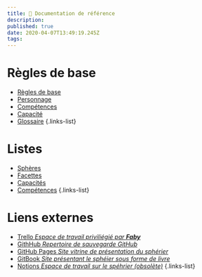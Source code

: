 ```yaml
---
title: 📖 Documentation de référence
description: 
published: true
date: 2020-04-07T13:49:19.245Z
tags: 
---
```


# Règles de base

- [Règles de base](regles)
- [Personnage](regles/personnage) 
- [Compétences](regles/competences) 
- [Capacité](regles/capacites) 
- [Glossaire](glossary)
{.links-list}

# Listes

- [Sphères](/spherier/reference/spheres)
- [Facettes](/spherier/reference/facettes)
- [Capacités](/spherier/reference/capacites)
- [Compétences](/spherier/reference/competences)
{.links-list}

# Liens externes

- [Trello _Espace de travail priviliégié par **Faby**_](https://trello.com/b/df5mWvjz/sphérier)
- [GithHub _Repertoire de sauvegarde GitHub_](https://github.com/de-dale/spherier)
- [GitHub Pages _Site vitrine de présentation du sphérier_](https://de-dale.github.io/spherier)
- [GitBook _Site présentant le sphéier sous forme de livre_](https://de-dale.gitbook.io/spherier)
- [Notions _Espace de travail sur le spéhrier (obsolète)_](https://www.notion.so/spherier/)
{.links-list}